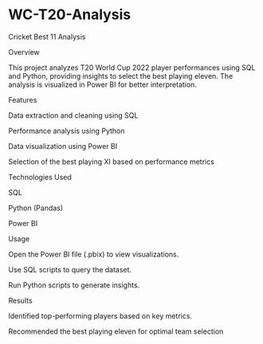 # WC-T20-Analysis
Cricket Best 11 Analysis

Overview

This project analyzes T20 World Cup 2022 player performances using SQL and Python, providing insights to select the best playing eleven. The analysis is visualized in Power BI for better interpretation.

Features

Data extraction and cleaning using SQL

Performance analysis using Python

Data visualization using Power BI

Selection of the best playing XI based on performance metrics

Technologies Used

SQL

Python (Pandas)

Power BI


Usage

Open the Power BI file (.pbix) to view visualizations.

Use SQL scripts to query the dataset.

Run Python scripts to generate insights.

Results

Identified top-performing players based on key metrics.

Recommended the best playing eleven for optimal team selection
